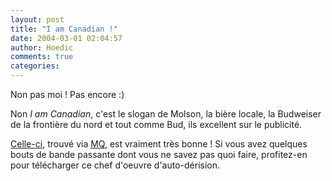 ```yaml
---
layout: post
title: "I am Canadian !"
date: 2004-03-01 02:04:57
author: Hoedic
comments: true
categories: 
---
```



Non pas moi ! Pas encore :)

Non *I am Canadian*, c'est le slogan de Molson, la bière locale, la Budweiser de la frontière du nord et tout comme Bud, ils excellent sur le publicité.

[Celle-ci](http://www.policelink.ca/IamCanadian.mpg), trouvé via [MQ](http://yvonet.com/), est vraiment très bonne ! Si vous avez quelques bouts de bande passante dont vous ne savez pas quoi faire, profitez-en pour télécharger ce chef d'oeuvre d'auto-dérision.